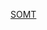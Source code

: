 [SOMT](https://https://kinderfysiotherapiespring.nl/wp-content/uploads/2017/10/Somt-logo-website.png)
